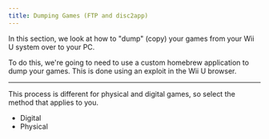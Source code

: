 ```yaml
---
title: Dumping Games (FTP and disc2app)
---
```


In this section, we look at how to "dump" (copy) your games from your Wii U system over to your PC.

To do this, we're going to need to use a custom homebrew application to dump your games. This is done using an exploit in the Wii U browser.

---

This process is different for physical and digital games, so select the method that applies to you.

- <router-link to="dumping-games/digital">Digital</router-link>
- <router-link to="dumping-games/physical">Physical</router-link>
